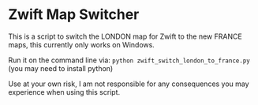 Zwift Map Switcher
==================
This is a script to switch the LONDON map for Zwift to the new FRANCE maps, this currently only works on Windows. 

Run it on the command line via: ```python zwift_switch_london_to_france.py``` (you may need to install python)

Use at your own risk, I am not responsible for any consequences you may experience when using this script.